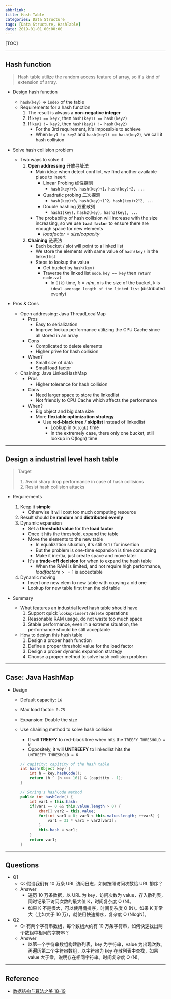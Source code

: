 ```yaml
---
abbrlink: 
title: Hash Table
categories: Data Structure
tags: [Data Structure, HashTable]
date: 2019-01-01 00:00:00
---
```


[TOC]
<!-- toc -->

---

## Hash function

> Hash table utilize the random access feature of array, so it's kind of extension of array.

- Design hash function
    - `hash(key)` => `index` of the table
    - Requirements for a hash function
        1. The result is always a **non-negative integer**
        2. If `key1 == key2`, then `hash(key1) == hash(key2)`
        3. If `key1 != key2`, then `hash(key1) != hash(key2)`
            - For the 3rd requirement, it's impossible to achieve
            - When `key1 != key2` and `hash(key1) == hash(key2)`, we call it hash collision

- Solve hash collision problem
    - Two ways to solve it
        1. **Open addressing** 开放寻址法
            - Main idea: when detect conflict, we find another available place to insert
                - Linear Probing 线性探测
                    - `hash(key)+0，hash(key)+1，hash(key)+2, ...`
                - Quadratic probing 二次探测
                    - `hash(key)+0，hash(key)+1^2，hash(key)+2^2, ...`
                - Double hashing 双重散列
                    - `hash1(key)，hash2(key)，hash3(key), ...` 
            - The probability of hash collision will increase with the size increasing, so we use **`load factor`** to ensure there are enough space for new elements
                - $load factor = size / capacity$
        2. **Chaining** 链表法
            - Each bucket / slot will point to a linked list
            - We store the elements with same value of `hash(key)` in the linked list
            - Steps to lookup the value
                - Get bucket by `hash(key)`
                - Traverse the linked list `node.key == key` then `return node.val` 
                    - In `O(k)` time, $k = n / m$, `m` is the size of the bucket, `k` is `ideal average length of the linked list` (distributed evenly)

- Pros & Cons
    - Open addressing: Java ThreadLocalMap
        - Pros
            - Easy to serialization
            - Improve lookup performance utilizing the CPU Cache since all stored in an array
        - Cons
            - Complicated to delete elements
            - Higher prive for hash collision
        - When?
            - Small size of data
            - Small load factor
    - Chaining: Java LinkedHashMap
        - Pros
            - Higher tolerance for hash collision
        - Cons
            - Need larger space to store the linkedlist
            - Not friendly to CPU Cache which affects the performance
        - When?
            - Big object and big data size
            - More **flexiable optimization strategy**
                - Use **red-black tree** / **skiplist** instead of linkedlist
                    - Lookup in `O(logk)` time
                    - In the extremely case, there only one bucket, still lookup in O(logn) time

---

## Design a industrial level hash table

> Target
> 1. Avoid sharp drop performance in case of hash collisions
> 2. Resist hash collision attacks

- Requirements
    1. Keep it **simple**
        - Otherwise it will cost too much computing resource
    2. Result should be **random** and **distributed evenly**
    3. Dynamic expansion
        - Set a **threshold value** for the **load factor**
        - Once it hits the threshold, expand the table 
        - Move the elements to the new table 
            - In equalization situation, it's still `O(1)` for insertion
            - But the problem is one-time expansion is time consuming
            - Make it inertia, just create space and move later
        - It's a **trade-off decision** for when to expand the hash table
            - When the RAM is limited, and not require high performance, $load factore >= 1$ is accectable
    4. Dynamic moving
        - Insert one new elem to new table with copying a old one
        - Lookup for new table first than the old table

- Summary
    - What features an industrial level hash table should have
        1. Support quick `lookup/insert/delete` operations
        2. Reasonable RAM usage, do not waste too much space 
        3. Stable performance, even in a extreme situation, the performance should be still acceptable
    - How to design this hash table
        1. Design a proper hash function
        2. Define a proper threshold value for the load factor
        3. Design a proper dynamic expansion strategy
        4. Choose a proper method to solve hash collision problem

---

## Case: **Java HashMap**

- Design
    - Default capacity: `16`
    - Max load factor: `0.75`
    - Expansion: Double the size
    - Use chaining method to solve hash collision
        - It will **TREEFY** to red-black tree when hits the `TREEFY_THRESHOLD = 8`
        - Oppositely, it will **UNTREEFY** to linkedlist hits the `UNTREEFY_THRESHOLD = 6`

        ```java
        // capitity: capitity of the hash table
        int hash(Object key) {
            int h = key.hashCode();
            return (h ^ (h >>> 16)) & (capitity - 1);
        }
        ```

        ```java
        // String's hashCode method
        public int hashCode() {
            int var1 = this.hash;
            if(var1 == 0 && this.value.length > 0) {
                char[] var2 = this.value;
                for(int var3 = 0; var3 < this.value.length; ++var3) {
                    var1 = 31 * var1 + var2[var3];
                }
                this.hash = var1;
            }
            return var1;
        }
        ```

---

## Questions

- Q1
    - Q: 假设我们有 10 万条 URL 访问日志，如何按照访问次数给 URL 排序？
    - Answer
        - 遍历 10 万条数据，以 URL 为 key，访问次数为 value，存入散列表，同时记录下访问次数的最大值 K，时间复杂度 O (N)。
        - 如果 K 不是很大，可以使用桶排序，时间复杂度 O (N)。如果 K 非常大（比如大于 10 万），就使用快速排序，复杂度 O (NlogN)。
- Q2
    - Q: 有两个字符串数组，每个数组大约有 10 万条字符串，如何快速找出两个数组中相同的字符串？
    - Answer
        - 以第一个字符串数组构建散列表，key 为字符串，value 为出现次数。再遍历第二个字符串数组，以字符串为 key 在散列表中查找，如果 value 大于零，说明存在相同字符串。时间复杂度 O (N)。

---

## Reference

- [数据结构与算法之美 18-19](https://time.geekbang.org/column/intro/126)
